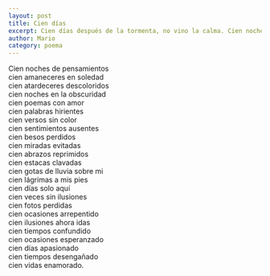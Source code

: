 ```yaml
---
layout: post
title: Cien días
excerpt: Cien días después de la tormenta, no vino la calma. Cien noches de pensamientos, cien amaneceres en soledad. 
author: Mario
category: poema
---
```


Cien noches de pensamientos  
cien amaneceres en soledad  
cien atardeceres descoloridos  
cien noches en la obscuridad  
cien poemas con amor  
cien palabras hirientes  
cien versos sin color  
cien sentimientos ausentes  
cien besos perdidos  
cien miradas evitadas  
cien abrazos reprimidos  
cien estacas clavadas  
cien gotas de lluvia sobre mi  
cien lágrimas a mis pies  
cien días solo aquí  
cien veces sin ilusiones  
cien fotos perdidas  
cien ocasiones arrepentido  
cien ilusiones ahora idas  
cien tiempos confundido  
cien ocasiones esperanzado  
cien días apasionado  
cien tiempos desengañado  
cien vidas enamorado.
